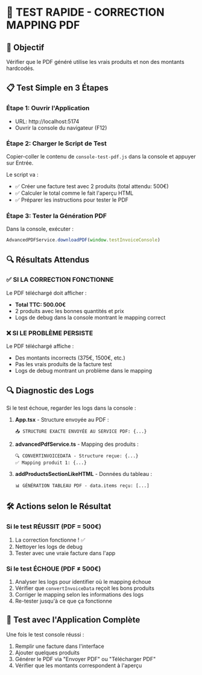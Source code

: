 # 🔧 TEST RAPIDE - CORRECTION MAPPING PDF

## 🎯 Objectif
Vérifier que le PDF généré utilise les vrais produits et non des montants hardcodés.

## 📋 Test Simple en 3 Étapes

### Étape 1: Ouvrir l'Application
- URL: http://localhost:5174
- Ouvrir la console du navigateur (F12)

### Étape 2: Charger le Script de Test
Copier-coller le contenu de `console-test-pdf.js` dans la console et appuyer sur Entrée.

Le script va :
- ✅ Créer une facture test avec 2 produits (total attendu: 500€)
- ✅ Calculer le total comme le fait l'aperçu HTML
- ✅ Préparer les instructions pour tester le PDF

### Étape 3: Tester la Génération PDF
Dans la console, exécuter :
```javascript
AdvancedPDFService.downloadPDF(window.testInvoiceConsole)
```

## 🔍 Résultats Attendus

### ✅ SI LA CORRECTION FONCTIONNE
Le PDF téléchargé doit afficher :
- **Total TTC: 500.00€**
- 2 produits avec les bonnes quantités et prix
- Logs de debug dans la console montrant le mapping correct

### ❌ SI LE PROBLÈME PERSISTE
Le PDF téléchargé affiche :
- Des montants incorrects (375€, 1500€, etc.)
- Pas les vrais produits de la facture test
- Logs de debug montrant un problème dans le mapping

## 🔍 Diagnostic des Logs

Si le test échoue, regarder les logs dans la console :

1. **App.tsx** - Structure envoyée au PDF :
   ```
   📤 STRUCTURE EXACTE ENVOYÉE AU SERVICE PDF: {...}
   ```

2. **advancedPdfService.ts** - Mapping des produits :
   ```
   🔍 CONVERTINVOICEDATA - Structure reçue: {...}
   ✅ Mapping produit 1: {...}
   ```

3. **addProductsSectionLikeHTML** - Données du tableau :
   ```
   📊 GÉNÉRATION TABLEAU PDF - data.items reçu: [...]
   ```

## 🛠️ Actions selon le Résultat

### Si le test RÉUSSIT (PDF = 500€)
1. La correction fonctionne ! ✅
2. Nettoyer les logs de debug
3. Tester avec une vraie facture dans l'app

### Si le test ÉCHOUE (PDF ≠ 500€)
1. Analyser les logs pour identifier où le mapping échoue
2. Vérifier que `convertInvoiceData` reçoit les bons produits
3. Corriger le mapping selon les informations des logs
4. Re-tester jusqu'à ce que ça fonctionne

## 📱 Test avec l'Application Complète

Une fois le test console réussi :
1. Remplir une facture dans l'interface
2. Ajouter quelques produits
3. Générer le PDF via "Envoyer PDF" ou "Télécharger PDF"
4. Vérifier que les montants correspondent à l'aperçu
